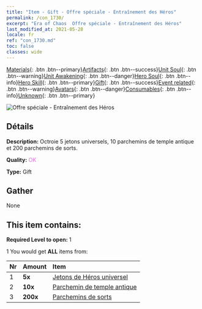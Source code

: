```yaml
---
title: "Item - Gift - Offre spéciale - Entraînement des Héros"
permalink: /con_1730/
excerpt: "Era of Chaos  Offre spéciale - Entraînement des Héros"
last_modified_at: 2021-05-28
locale: fr
ref: "con_1730.md"
toc: false
classes: wide
---
```

 [Materials](/ItemsFR/){: .btn .btn--primary}[Artifacts](/ItemsFR/Artifacts/){: .btn .btn--success}[Unit Soul](/ItemsFR/UnitSoul/){: .btn .btn--warning}[Unit Awakening](/ItemsFR/UnitAwakening/){: .btn .btn--danger}[Hero Soul](/ItemsFR/HeroSoul/){: .btn .btn--info}[Hero Skill](/ItemsFR/HeroSkill/){: .btn .btn--primary}[Gift](/ItemsFR/Gift/){: .btn .btn--success}[Event related](/ItemsFR/Events/){: .btn .btn--warning}[Avatars](/ItemsFR/Avatars/){: .btn .btn--danger}[Consumables](/ItemsFR/Consumables/){: .btn .btn--info}[Unknown](/ItemsFR/Unknown/){: .btn .btn--primary}

 ![Offre spéciale - Entraînement des Héros](/images/t/i_907346.png)

## Détails
 **Description:** Octroie 5 jetons universels, 10 parchemins de temple antique et 200 parchemins de sorts.

 **Quality:** <span style="color: #DA70D6">OK</span>

 **Type:** Gift

## Gather

  None

## This item contains:

 **Required Level to open:** 1

 1 You would get **ALL** items  from:

  | Nr | Amount |     Item    |
  |:---|:-------|:------------|
  | 1 |  **5x** | [Jetons de Héros universel](/ItemsFR/her_358/) |  | 
  | 2 |  **10x** | [Parchemin de temple antique](/ItemsFR/con_697/) |  | 
  | 3 |  **200x** | [Parchemins de sorts](/ItemsFR/con_694/) |  | 
